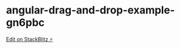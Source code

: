 # angular-drag-and-drop-example-gn6pbc

[Edit on StackBlitz ⚡️](https://stackblitz.com/edit/angular-drag-and-drop-example-gn6pbc)